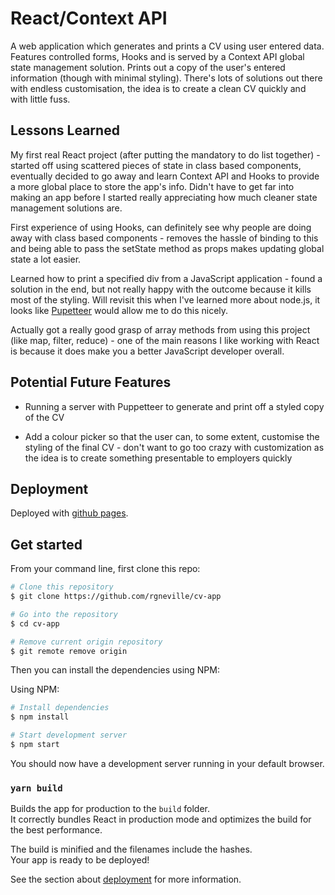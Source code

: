 # React/Context API 

A web application which generates and prints a CV using user entered data. Features controlled forms, Hooks and is served by a Context API global state management solution. Prints out a copy of the user's entered information (though with minimal styling). There's lots of solutions out there with endless customisation, the idea is to create a clean CV quickly and with little fuss.

## Lessons Learned

My first real React project (after putting the mandatory to do list together) - started off using scattered pieces of state in class based components, eventually decided to go away and learn Context API and Hooks to provide a more global place to store the app's info. Didn't have to get far into making an app before I started really appreciating how much cleaner state management solutions are.

First experience of using Hooks, can definitely see why people are doing away with class based components - removes the hassle of binding to this and being able to pass the setState method as props makes updating global state a lot easier.

Learned how to print a specified div from a JavaScript application - found a solution in the end, but not really happy with the outcome because it kills most of the styling. Will revisit this when I've learned more about node.js, it looks like [Pupetteer](https://github.com/puppeteer/puppeteer) would allow me to do this nicely.

Actually got a really good grasp of array methods from using this project (like map, filter, reduce) - one of the main reasons I like working with React is because it does make you a better JavaScript developer overall.

## Potential Future Features

- Running a server with Puppetteer to generate and print off a styled copy of the CV

- Add a colour picker so that the user can, to some extent, customise the styling of the final CV - don't want to go too crazy with customization as the idea is to create something presentable to employers quickly

## Deployment

Deployed with [github pages](https://pages.github.com/).

## Get started

From your command line, first clone this repo:

```bash
# Clone this repository
$ git clone https://github.com/rgneville/cv-app

# Go into the repository
$ cd cv-app

# Remove current origin repository
$ git remote remove origin
```
Then you can install the dependencies using NPM:

Using NPM:

```bash
# Install dependencies
$ npm install

# Start development server
$ npm start
```
You should now have a development server running in your default browser.

### `yarn build`

Builds the app for production to the `build` folder.\
It correctly bundles React in production mode and optimizes the build for the best performance.

The build is minified and the filenames include the hashes.\
Your app is ready to be deployed!

See the section about [deployment](https://facebook.github.io/create-react-app/docs/deployment) for more information.


